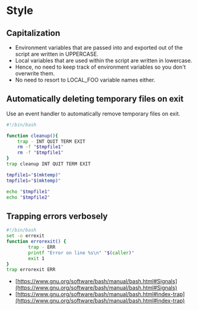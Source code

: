 # Style

## Capitalization

- Environment variables that are passed into and exported out of the script are written in UPPERCASE.
- Local variables that are used within the script are written in lowercase.
- Hence, no need to keep track of environment variables so you don't overwrite them.
- No need to resort to LOCAL_FOO variable names either.

## Automatically deleting temporary files on exit

Use an event handler to automatically remove temporary files on exit.

```bash
#!/bin/bash

function cleanup(){
	trap - INT QUIT TERM EXIT
	rm -f "$tmpfile1"
	rm -f "$tmpfile1"
}
trap cleanup INT QUIT TERM EXIT

tmpfile1="$(mktemp)"
tmpfile1="$(mktemp)"

echo "$tmpfile1"
echo "$tmpfile2"
```

## Trapping errors verbosely

```bash
#!/bin/bash
set -o errexit
function errorexit() {
        trap - ERR
        printf "Error on line %s\n" "$(caller)"
        exit 1
}
trap errorexit ERR
```



* [https://www.gnu.org/software/bash/manual/bash.html#Signals](https://www.gnu.org/software/bash/manual/bash.html#Signals)
* [https://www.gnu.org/software/bash/manual/bash.html#index-trap](https://www.gnu.org/software/bash/manual/bash.html#index-trap)
